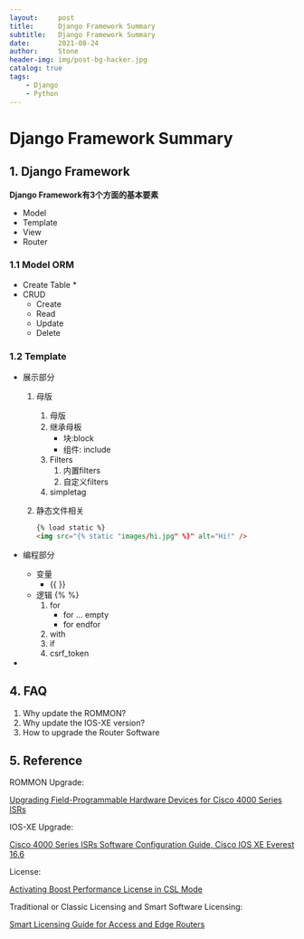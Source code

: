 ```yaml
---
layout:     post
title:      Django Framework Summary
subtitle:   Django Framework Summary
date:       2021-08-24
author:     Stone
header-img: img/post-bg-hacker.jpg
catalog: true
tags:
    - Django
    - Python
---
```


# Django Framework Summary

## 1. Django Framework

**Django Framework有3个方面的基本要素**

* Model
* Template
* View
* Router

### 1.1 Model ORM

* Create Table
  * 
* CRUD
  * Create
  * Read
  * Update
  * Delete

### 1.2 Template

* 展示部分

  1. 母版

     1. 母版
     2. 继承母板 
        * 块:block
        * 组件: include
     3. Filters
        1. 内置filters
        2. 自定义filters
     4. simpletag

  2. 静态文件相关

     ```html
     {% load static %}
     <img src="{% static "images/hi.jpg" %}" alt="Hi!" />
     ```

* 编程部分

  * 变量
    * {{ }}
  * 逻辑 {% %}
    1. for
       * for ... empty
       * for  endfor
    2. with
    3. if
    4. csrf_token

* 

  

## 4. FAQ

1. Why update the ROMMON?
2. Why update the IOS-XE version?
3. How to upgrade the Router Software

## 5. Reference

ROMMON Upgrade:

[Upgrading Field-Programmable Hardware Devices for Cisco 4000 Series ISRs](https://www.cisco.com/c/en/us/td/docs/routers/access/4400/cpld/isr4400_hwfp.html#pgfId-1086477)

IOS-XE Upgrade:

[Cisco 4000 Series ISRs Software Configuration Guide, Cisco IOS XE Everest 16.6](https://www.cisco.com/c/en/us/td/docs/routers/access/4400/software/configuration/xe-16-6/isr4400swcfg-xe-16-6-book/install.html#concept_5C163A0EE9564D83ADADF9FF29163E9A) 

License:

[Activating Boost Performance License in CSL Mode](https://www.cisco.com/c/en/us/td/docs/routers/access/4400/software/configuration/xe-16-6/isr4400swcfg-xe-16-6-book/install.html#concept_x2p_pkj_ndb) 

Traditional or Classic Licensing and Smart Software Licensing:

[Smart Licensing Guide for Access and Edge Routers](https://www.cisco.com/c/en/us/td/docs/ios-xml/ios/smart-licensing/qsg/b_Smart_Licensing_QuickStart/b_Smart_Licensing_QuickStart_chapter_011.html#id_91086)

